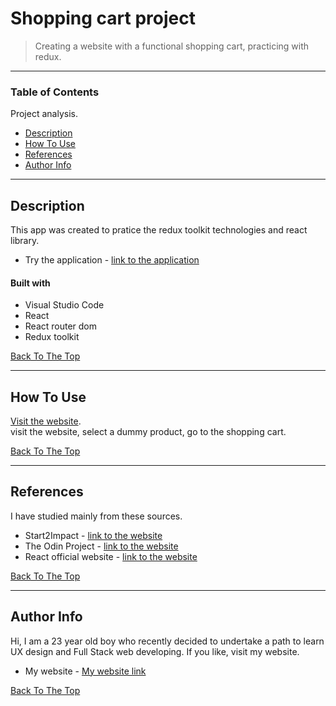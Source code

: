 # Shopping cart project

> Creating a website with a functional shopping cart, practicing with redux.

---

### Table of Contents
Project analysis.

- [Description](#description)
- [How To Use](#how-to-use)
- [References](#references)
- [Author Info](#author-info)

---

## Description

This app was created to pratice the redux toolkit technologies and react library.<br />

- Try the application - [link to the application](https://shop-cart-ale269.netlify.app/)

#### Built with

- Visual Studio Code
- React
- React router dom
- Redux toolkit

[Back To The Top](#Shopping-cart-project)

---

## How To Use

[Visit the website](https://shop-cart-ale269.netlify.app/).<br />
visit the website, select a dummy product, go to the shopping cart. </br>


[Back To The Top](#Shopping-cart-project)

---

## References

I have studied mainly from these sources.

- Start2Impact - [link to the website](https://www.start2impact.it/?utm_source=google&utm_medium=cpc&utm_campaign=Search_Brand&gclid=Cj0KCQiAieWOBhCYARIsANcOw0w5QK43cTLhwCWpsKfugzdnDB3c2GLK78gn2BA0thbsMWDFx5T7NRwaAp8XEALw_wcB)
- The Odin Project - [link to the website](https://www.theodinproject.com/)
- React official website - [link to the website](https://it.reactjs.org/)

[Back To The Top](#Shopping-cart-project)

---

## Author Info

Hi, I am a 23 year old boy who recently decided to undertake a path to learn UX design and Full Stack web developing.
If you like, visit my website.

- My website - [My website link](https://ale269.github.io/website/)

[Back To The Top](#Shopping-cart-project)
